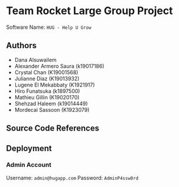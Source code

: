 # Team Rocket Large Group Project

Software Name: `HUG - Help U Grow`

## Authors

- Dana Alsuwailem
- Alexander Armero Saura (k19017186)
- Crystal Chan (K19001568)
- Julianne Diaz (K19013932)
- Lugene El Mekabbaty (K1921917)
- Hiro Funatsuka (k1897500)
- Mathieu Gillin (K19020170)
- Shehzad Haleem (k19014449)
- Mordecai Sassoon (K1923079)

## Source Code References

## Deployment

### Admin Account

Username: `admin@hugapp.com`
Password: `AdminP4ssw0rd`
